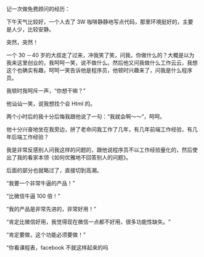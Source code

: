记一次做免费顾问的经历：

下午天气比较好，一个人去了 3W 咖啡静静地写点代码，那里环境挺好的，主要是人少，比较安静。 

突然，突然！

一个 30 －40 岁的大叔走了过来，冲我笑了笑，问我，你做什么的？大概是以为我来这里创业的，我呵呵一笑，说不做什么。然后他又问我做什么工作云云，我想这个也确实有趣，呵呵一笑告诉他是程序员，他顿时兴趣来了，问我是什么程序员。

我顿时我呵斥一声，“你想干嘛？”

他讪讪一笑，说我想找个会 Html 的。

两个小时后的我十分后悔我跟他说了一句：“我就会啊～～”，呵呵。

他十分兴奋地坐在我旁边，拼了老命问我工作了几年，有几年前端工作经验，有几年后端工作经验？

我是非常反感别人问我这样的问题的，跟他说程序员不以工作经验量化的，然后使出了我的看家本领《如何优雅地不回答别人的问题》。

后面的部分也就略过了，直接切到高潮。

“我要一个非常牛逼的产品！”

“比微信牛逼 100 倍！”

“我的产品是非常先进的，非常好用！”

“肯定比微信好用，我觉得现在微信一点都不好用，很多功能性缺失。“

“肯定要做，这个功能必须要做！”

“你看课程表，facebook 不就这样起来的吗
